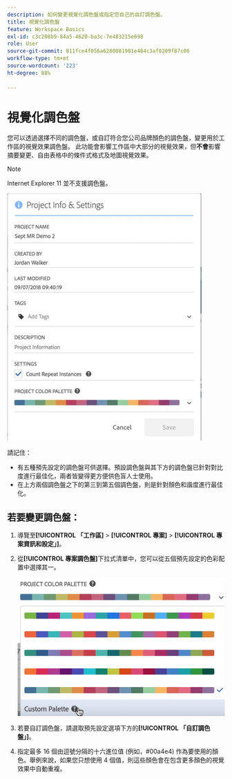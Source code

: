 ```yaml
---
description: 如何變更視覺化調色盤或指定您自己的自訂調色盤。
title: 視覺化調色盤
feature: Workspace Basics
exl-id: c3c208b9-84a5-4620-ba3c-7e483215e698
role: User
source-git-commit: 811fce4f056a6280081901e484c3af8209f87c06
workflow-type: tm+mt
source-wordcount: '223'
ht-degree: 88%

---
```


# 視覺化調色盤

您可以透過選擇不同的調色盤，或自訂符合您公司品牌顏色的調色盤，變更用於工作區的視覺效果調色盤。 此功能會影響工作區中大部分的視覺效果，但&#x200B;**不會**&#x200B;影響摘要變更、自由表格中的條件式格式及地圖視覺效果。

>[!NOTE]
>
>Internet Explorer 11 並不支援調色盤。

![專案資訊和設定視窗。](assets/color_palettes.png)

請記住：

* 有五種預先設定的調色盤可供選擇。預設調色盤與其下方的調色盤已針對對比度進行最佳化，兩者皆變得更方便供色盲人士使用。
* 在上方兩個調色盤之下的第三到第五個調色盤，則是針對顏色和諧度進行最佳化。

## 若要變更調色盤：

1. 導覽至&#x200B;**[!UICONTROL 「工作區]** > **[!UICONTROL 專案]** > **[!UICONTROL 專案資訊和設定」]**。
1. 從&#x200B;**[!UICONTROL 專案調色盤]**&#x200B;下拉式清單中，您可以從五個預先設定的色彩配置中選擇其一。

   ![五種預設色彩配置。](assets/custom_palette.png)

1. 若要自訂調色盤，請選取預先設定選項下方的&#x200B;**[!UICONTROL 「自訂調色盤」]**。
1. 指定最多 16 個由逗號分隔的十六進位值 (例如，#00a4e4) 作為要使用的顏色。舉例來說，如果您只想使用 4 個值，則這些顏色會在包含更多顏色的視覺效果中自動重複。
